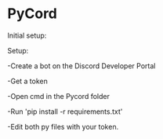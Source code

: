 # PyCord
Initial setup:

Setup:

-Create a bot on the Discord Developer Portal

-Get a token

-Open cmd in the Pycord folder

-Run 'pip install -r requirements.txt'

-Edit both py files with your token.
